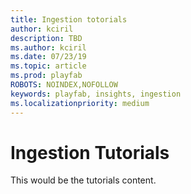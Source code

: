 ```yaml
---
title: Ingestion totorials
author: kciril
description: TBD
ms.author: kciril
ms.date: 07/23/19    
ms.topic: article
ms.prod: playfab
ROBOTS: NOINDEX,NOFOLLOW
keywords: playfab, insights, ingestion
ms.localizationpriority: medium
---
```


# Ingestion Tutorials

This would be the tutorials content.

